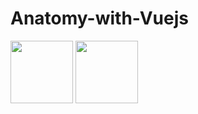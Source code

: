 # Anatomy-with-Vuejs

<p float="left">
    <img src="[assets/images/body.png]([https://github.com/RezaHamidi0/Anatomy-with-Vuejs/blob/main/src/assets/images/anatomi-image.png](https://raw.githubusercontent.com/RezaHamidi0/Anatomy-with-Vuejs/main/src/assets/images/anatomi-image.png)?raw=true)" width="100" />
    <img src="[/img2.png](https://github.com/RezaHamidi0/Anatomy-with-Vuejs/assets/103819181/159f14e5-d8b9-4c1d-ac66-f283f65aacdd)" width="100" />
</p>

